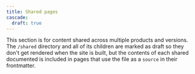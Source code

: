 ```yaml
---
title: Shared pages
cascade:
  draft: true
---
```


This section is for content shared across multiple products and versions.
The `/shared` directory and all of its children are marked as draft so they
don't get rendered when the site is built, but the contents of each shared
documented is included in pages that use the file as a `source` in their
frontmatter.
